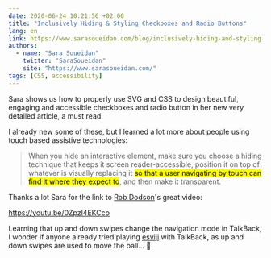 ```yaml
---
date: 2020-06-24 10:21:56 +02:00
title: "Inclusively Hiding & Styling Checkboxes and Radio Buttons"
lang: en
link: https://www.sarasoueidan.com/blog/inclusively-hiding-and-styling-checkboxes-and-radio-buttons/
authors:
  - name: "Sara Soueidan"
    twitter: "SaraSoueidan"
    site: "https://www.sarasoueidan.com/"
tags: [CSS, accessibility]
---
```


Sara shows us how to properly use SVG and CSS to design beautiful, engaging and accessible checkboxes and radio button in her new very detailed article, a must read.

I already new some of these, but I learned a lot more about people using touch based assistive technologies:

> When you hide an interactive element, make sure you choose a hiding technique that keeps it screen reader-accessible, position it on top of whatever is visually replacing it <mark>so that a user navigating by touch can find it where they expect to</mark>, and then make it transparent.

Thanks a lot Sara for the link to [Rob Dodson](https://robdodson.me/)'s great video:

https://youtu.be/0Zpzl4EKCco

Learning that up and down swipes change the navigation mode in TalkBack, I wonder if anyone already tried playing [esviji](https://play.esviji.com) with TalkBack, as up and down swipes are used to move the ball… 🤔
